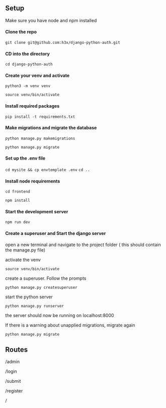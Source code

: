 ## Setup

Make sure you have node and npm installed

#### Clone the repo

`git clone git@github.com:h3x/django-python-auth.git`

#### CD into the directory
`cd django-python-auth`

#### Create your venv and activate
`python3 -m venv venv`

`source venv/bin/activate`

#### Install required packages

`pip install -t requirements.txt`

#### Make migrations and migrate the database

`python manage.py makemigrations`

`python manage.py migrate`

#### Set up the .env file

`cd mysite && cp envtemplate .env`
`cd ..`

#### Install node requirements

`cd frontend`

`npm install`

#### Start the development server
`npm run dev`

#### Create a superuser and Start the django server
open a new terminal and navigate to the project folder ( this should contain the manage.py file)

activate the venv 

`source venv/bin/activate`

create a superuser. Follow the prompts

`python manage.py createsuperuser`

start the python server

`python manage.py runserver`

the server should now be running on localhost:8000

If there is a warning about unapplied migrations, migrate again

`python manage.py migrate`


## Routes
/admin

/login

/submit

/register

/